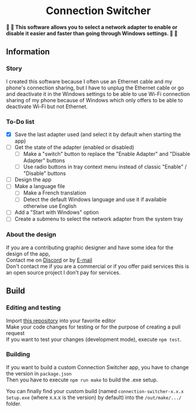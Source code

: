 <h1 align="center">Connection Switcher</h1>
<strong>📡 🔌 This software allows you to select a network adapter to enable or disable it easier and faster than going through Windows settings. 🔀 📶</strong>

## Information
### Story
I created this software because I often use an Ethernet cable and my phone's connection sharing, but I have to unplug the Ethernet cable or go and deactivate it in the Windows settings to be able to use Wi-Fi connection sharing of my phone because of Windows which only offers to be able to deactivate Wi-Fi but not Ethernet.

### To-Do list
- [x] Save the last adapter used (and select it by default when starting the app)
- [ ] Get the state of the adapter (enabled or disabled)
    * [ ] Make a "switch" button to replace the "Enable Adapter" and "Disable Adapter" buttons
    * [ ] Use radio buttons in tray context menu instead of classic "Enable" / "Disable" buttons
- [ ] Design the app
- [ ] Make a language file
    * [ ] Make a French translation
    * [ ] Detect the default Windows language and use it if available otherwise use English
- [ ] Add a "Start with Windows" option
- [ ] Create a submenu to select the network adapter from the system tray

### About the design
If you are a contributing graphic designer and have some idea for the design of the app,    
Contact me on <a href="https://dsc.bio/nzosifou/">Discord</a> or by <a href="mail:nzosifou@gmail.com">E-mail</a>    
Don't contact me if you are a commercial or if you offer paid services this is an open source project I don't pay for services.


## Build
### Editing and testing
Import <a href="https://github.com/NzoSifou/connection-switcher.git">this repository</a> into your favorite editor  
Make your code changes for testing or for the purpose of creating a pull request  
If you want to test your changes (development mode), execute `npm test`.

### Building
If you want to build a custom Connection Switcher app, you have to change the version in `package.json`  
Then you have to execute `npm run make` to build the .exe setup.  

You can finally find your custom build (named `connection-switcher-x.x.x Setup.exe` (where x.x.x is the version) by default) into the `/out/make/.../` folder.
